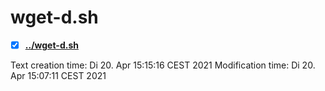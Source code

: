 # wget-d.sh

- [X] **[../wget-d.sh](./wget-d.sh)**

Text creation time:
Di 20. Apr 15:15:16 CEST 2021
Modification time:
Di 20. Apr 15:07:11 CEST 2021



